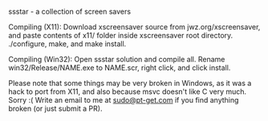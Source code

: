 ssstar - a collection of screen savers

Compiling (X11):
	Download xscreensaver source from jwz.org/xscreensaver, and paste contents of x11/ folder inside xscreensaver root directory. ./configure, make, and make install.

Compiling (Win32):
	Open ssstar solution and compile all. Rename win32/Release/NAME.exe to NAME.scr, right click, and click install.

Please note that some things may be very broken in Windows, as it was a hack to port from X11, and also because msvc doesn't like C very much. Sorry :(
Write an email to me at sudo@pt-get.com if you find anything broken (or just submit a PR).
